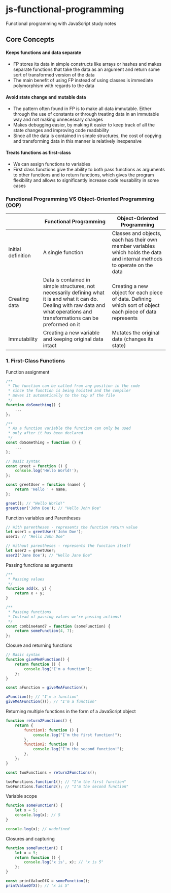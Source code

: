 # js-functional-programming

Functional programming with JavaScript study notes

## Core Concepts

#### Keeps functions and data separate

- FP stores its data in simple constructs like arrays or hashes and makes separate functions that take the data as an argument and return some sort of transformed version of the data
- The main benefit of using FP instead of using classes is immediate polymorphism with regards to the data

#### Avoid state change and mutable data

- The pattern often found in FP is to make all data immutable. Either through the use of constants or through treating data in an immutable way and not making unnecessary changes
- Makes debugging easier, by making it easier to keep track of all the state changes and improving code readability
- Since all the data is contained in simple structures, the cost of copying and transforming data in this manner is relatively inexpensive

#### Treats functions as first-class

- We can assign functions to variables
- First class functions give the ability to both pass functions as arguments to other functions and to return functions, which gives the program flexibility and allows to significantly increase code reusability in some cases

### Functional Programming VS Object-Oriented Programming (OOP)

|                    | Functional Programming                                                                                                                                                               | Object-Oriented Programming                                                                                               |
| ------------------ | ------------------------------------------------------------------------------------------------------------------------------------------------------------------------------------ | ------------------------------------------------------------------------------------------------------------------------- |
| Initial definition | A single function                                                                                                                                                                    | Classes and objects, each has their own member variables which holds the data and internal methods to operate on the data |
| Creating data      | Data is contained in simple structures, not necessarily defining what it is and what it can do. Dealing with raw data and what operations and transformations can be preformed on it | Creating a new object for each piece of data. Defining which sort of object each piece of data represents                 |
| Immutability       | Creating a new variable and keeping original data intact                                                                                                                             | Mutates the original data (changes its state)                                                                             |

### 1. First-Class Functions

Function assignment

```javascript
/**
 * The function can be called from any position in the code
 * since the function is being hoisted and the compiler
 * moves it automatically to the top of the file
 */
function doSomething() {
	...
};

/**
 * As a function variable the function can only be used
 * only after it has been declared
 */
const doSomething = function () {
	...
};
```

```javascript
// Basic syntax
const greet = function () {
	console.log('Hello World!');
};

const greetUser = function (name) {
	return 'Hello ' + name;
};

greet(); // "Hello World!"
greetUser('John Doe'); // "Hello John Doe"
```

Function variables and Parentheses

```javascript
// With parentheses - represents the function return value
let user1 = greetUser('John Doe');
user1; // "Hello John Doe"

// Without parentheses - represents the function itself
let user2 = greetUser;
user2('Jane Doe'); // "Hello Jane Doe"
```

Passing functions as arguments

```javascript
/**
 * Passing values
 */
function add(x, y) {
	return x + y;
}

/**
 * Passing functions
 * Instead of passing values we're passing actions!
 */
const combine4and7 = function (someFunction) {
	return someFunction(4, 7);
};
```

Closure and returning functions

```javascript
// Basic syntax
function giveMeAFunction() {
	return function () {
		console.log("I'm a function");
	};
}

const aFunction = giveMeAFunction();

aFunction(); // "I'm a function"
giveMeAFunction()(); // "I'm a function"
```

Returning multiple functions in the form of a JavaScript object

```javascript
function return2Functions() {
	return {
		function1: function () {
			console.log("I'm the first function!");
		},
		function2: function () {
			console.log("I'm the second function!");
		},
	};
}

const twoFunctions = return2Functions();

twoFunctions.function1(); // "I'm the first function"
twoFunctions.function2(); // "I'm the second function"
```

Variable scope

```javascript
function someFunction() {
	let x = 5;
	console.log(x); // 5
}

console.log(x); // undefined
```

Closures and capturing

```javascript
function someFunction() {
	let x = 5;
	return function () {
		console.log('x is', x); // "x is 5"
	};
}

const printValueOfX = someFunction();
printValueOfX(); // "x is 5"
```
